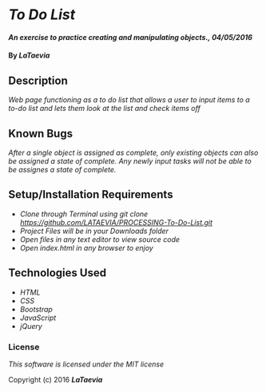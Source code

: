# _To Do List_

#### _An exercise to practice creating and manipulating objects., 04/05/2016_

#### By _**LaTaevia**_

## Description

_Web page functioning as a to do list that allows a user to input items to a to-do list and lets them look at the list and check items off_

## Known Bugs

_After a single object is assigned as complete, only existing objects can also be assigned a state of complete. Any newly input tasks will not be able to be assignes a state of complete._

## Setup/Installation Requirements

* _Clone through Terminal using git clone https://github.com/LATAEVIA/PROCESSING-To-Do-List.git_
* _Project Files will be in your Downloads folder_
* _Open files in any text editor to view source code_
* _Open index.html in any browser to enjoy_

## Technologies Used

* _HTML_
* _CSS_
* _Bootstrap_
* _JavaScript_
* _jQuery_

### License

*This software is licensed under the MIT license*

Copyright (c) 2016 **_LaTaevia_**
